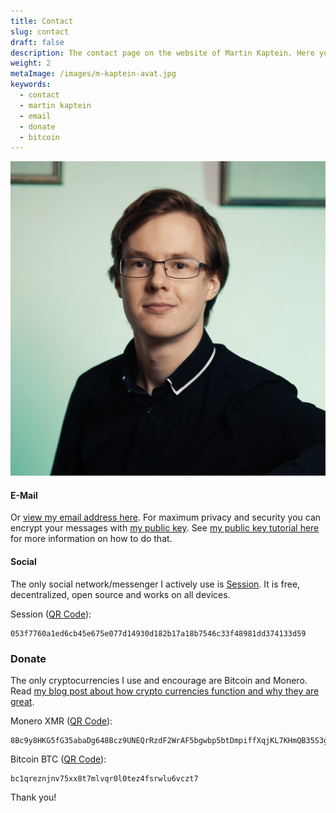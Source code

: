 ```yaml
---
title: Contact
slug: contact
draft: false
description: The contact page on the website of Martin Kaptein. Here you can contact Martin but you can also donate via PayPal and Bitcoin.
weight: 2 
metaImage: /images/m-kaptein-avat.jpg
keywords: 
  - contact
  - martin kaptein
  - email
  - donate
  - bitcoin
---
```


![Martin Kaptein](M-Kaptein-piano-fc.jpg)

#### E-Mail

<script>
var domain = document.location.hostname;
var user = "martin";
var domain = "@" + domain;
var result = user + domain;
document.write('<a href="mailto:' + result + '">' + result + '</a>');
//document.write(result);
</script>

Or [view my email address here](/images/cd.jpg).
For maximum privacy and security you can encrypt your messages with [my public key](/pubkey.asc).
See [my public key tutorial here](/blog/using-gpg-tutorial/) for more information on how to do that.

#### Social

The only social network/messenger I actively use is [Session](https://getsession.org/).
It is free, decentralized, open source and works on all devices.

Session ([QR Code](session-qr.jpg)):

```
053f7760a1ed6cb45e675e077d14930d182b17a18b7546c33f48981dd374133d59
```

### Donate

The only cryptocurrencies I use and encourage are Bitcoin and Monero.
Read [my blog post about how crypto currencies function and why they are great](/blog/crypto-easy-introduction-2021/).

Monero XMR ([QR Code](/images/xmr-qr.png)):

```
8Bc9y8HKG5fG35abaDg648Bcz9UNEQrRzdF2WrAF5bgwbp5btDmpiffXqjKL7KHmQB35S3gmRLt3CgLQWK72LmqvGkcR5a1
```

Bitcoin BTC ([QR Code](/images/btc.png)):

```
bc1qreznjnv75xx8t7mlvqr0l0tez4fsrwlu6vczt7
```

Thank you!
